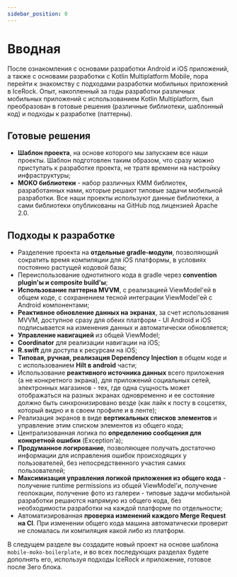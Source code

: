 ```yaml
---
sidebar_position: 0
---
```


# Вводная 

После ознакомления с основами разработки Android и iOS приложений, а также с основами разработки с Kotlin Multiplatform Mobile, пора перейти к знакомству с подходами разработки мобильных приложений в IceRock. Опыт, накопленный за годы разработки различных мобильных приложений с использованием Kotlin Multiplatform, был преобразован в готовые решения (различные библиотеки, шаблонный код) и подходы к разработке (паттерны).

## Готовые решения

- **Шаблон проекта**, на основе которого мы запускаем все наши проекты. Шаблон подготовлен таким образом, что сразу можно приступать к разработке проекта, не тратя времени на настройку инфраструктуры;
- **MOKO библиотеки** - набор различных KMM библиотек, разработанных нами, которые решают типовые задачи мобильной разработки. Все наши проекты используют данные библиотеки, а сами библиотеки опубликованы на GitHub под лицензией Apache 2.0.

## Подходы к разработке

- Разделение проекта на **отдельные gradle-модули**, позволяющий сократить время компиляции для iOS платформы, в условиях постоянно растущей кодовой базы;
- Переиспользование однотипного кода в gradle через **convention plugin'ы и composite build'ы**;
- **Использование паттерна MVVM**, с реализацией ViewModel'ей в общем коде, с сохранением тесной интеграции ViewModel'ей с Android компонентами;
- **Реактивное обновление данных на экранах**, за счет использования MVVM, доступное сразу для обеих платформ - UI Android и iOS подписывается на изменения данных и автоматически обновляется;
- **Управление навигацией** из общей ViewModel;
- **Coordinator** для реализации навигации на iOS;
- **R.swift** для доступа к ресурсам на iOS;   
- **Типовая, ручная, реализация Dependency Injection** в общем коде и с использованием **Hilt в android** части;
- Использование **реактивного источника данных** всего приложения (а не конкретного экрана), для приложений социальных сетей, электронных магазинов - тех, где одна сущность может отображаться на разных экранах одновременно и ее состояние должно быть синхронизировано везде (как лайк к посту в соцсетях, который видно и в своем профиле и в ленте);
- Реализация экранов в виде **вертикальных списков элементов** и управление этим списком элементов из общего кода;
- Централизованная логика по **определению сообщения для конкретной ошибки** (Exception'а);
- **Продуманное логирование**, позволяющее получать достаточно информации для исправления ошибок происходящих у пользователей, без непосредственного участия самих пользователей;
- **Максимизация управления логикой приложения из общего кода** - получение runtime permissions из общей ViewModel'и, получение геолокации, получение фото из галереи - типовые задачи мобильной разработки решаются напрямую из общего кода, без необходимости разработки на каждой платформе по отдельности;
- Автоматизированная **проверка изменений каждого Merge Request на CI**. При изменении общего кода машина автоматически проверит не сломалась ли компиляция какой либо из платформ.

В следущем разделе вы создадите новый проект на основе шаблона `mobile-moko-boilerplate`, и во всех последующих разделах будете дополнять его, используя подходы IceRock и приложение, готовое после 3его блока.
